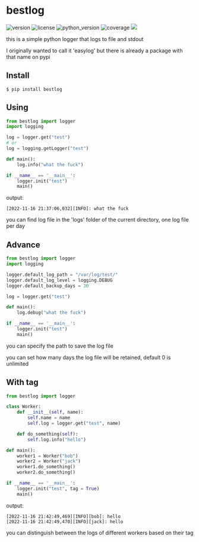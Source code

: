# bestlog
![version](https://img.shields.io/badge/version-1.2.1-blue)
![license](https://img.shields.io/badge/license-MIT-brightgreen)
![python_version](https://img.shields.io/badge/python-%3E%3D%203.5-brightgreen)
![coverage](https://img.shields.io/badge/coverage-100%25-brightgreen)
[![](https://img.shields.io/badge/blog-@encoderlee-red)](https://encoderlee.blog.csdn.net)

this is a simple python logger that logs to file and stdout


I originally wanted to call it 'easylog' but there is already a package with that name on pypi

## Install
```$ pip install bestlog```

## Using
```python
from bestlog import logger
import logging

log = logger.get("test")
# or
log = logging.getLogger("test")

def main():
    log.info("what the fuck")

if __name__ == '__main__':
    logger.init("test")
    main()
```
output:
```
[2022-11-16 21:37:06,032][INFO]: what the fuck
```

you can find log file in the 'logs' folder of the current directory, one log file per day

## Advance

```python
from bestlog import logger
import logging

logger.default_log_path = "/var/log/test/"
logger.default_log_level = logging.DEBUG
logger.default_backup_days = 30

log = logger.get("test")

def main():
    log.debug("what the fuck")

if __name__ == '__main__':
    logger.init("test")
    main()
```
you can specify the path to save the log file

you can set how many days the log file will be retained, default 0 is unlimited

## With tag
```python
from bestlog import logger

class Worker:
    def __init__(self, name):
        self.name = name
        self.log = logger.get("test", name)

    def do_something(self):
        self.log.info("hello")

def main():
    worker1 = Worker("bob")
    worker2 = Worker("jack")
    worker1.do_something()
    worker2.do_something()

if __name__ == '__main__':
    logger.init("test", tag = True)
    main()
```
output:
```
[2022-11-16 21:42:49,469][INFO][bob]: hello
[2022-11-16 21:42:49,470][INFO][jack]: hello
```
you can distinguish between the logs of different workers based on their tag
